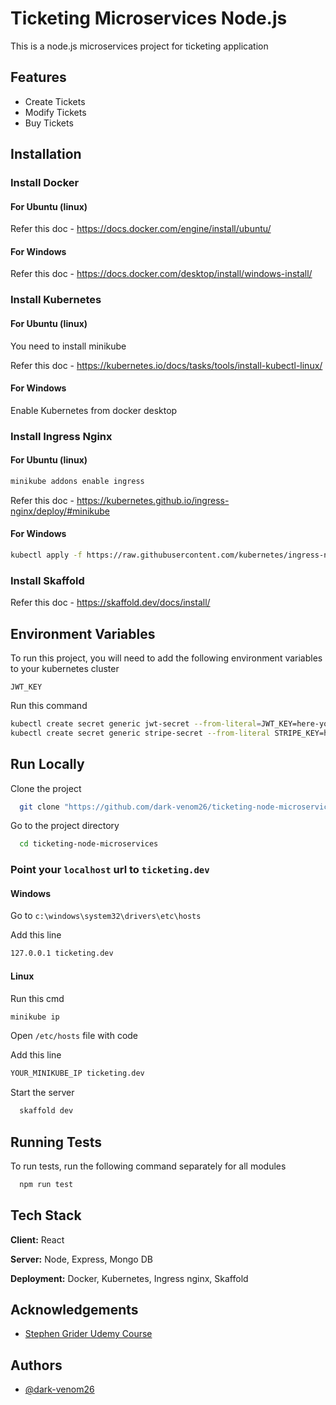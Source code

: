 
# Ticketing Microservices Node.js

This is a node.js microservices project for ticketing application

## Features

- Create Tickets
- Modify Tickets
- Buy Tickets


## Installation



### Install Docker


#### For Ubuntu (linux)

Refer this doc - https://docs.docker.com/engine/install/ubuntu/

#### For Windows

Refer this doc - https://docs.docker.com/desktop/install/windows-install/

### Install Kubernetes


#### For Ubuntu (linux)
You need to install minikube

Refer this doc - https://kubernetes.io/docs/tasks/tools/install-kubectl-linux/

#### For Windows

Enable Kubernetes from docker desktop


### Install Ingress Nginx

#### For Ubuntu (linux)

```bash
minikube addons enable ingress
```

Refer this doc - https://kubernetes.github.io/ingress-nginx/deploy/#minikube

#### For Windows

```bash
kubectl apply -f https://raw.githubusercontent.com/kubernetes/ingress-nginx/controller-v1.11.1/deploy/static/provider/cloud/deploy.yaml
```

### Install Skaffold

Refer this doc - https://skaffold.dev/docs/install/

    
## Environment Variables

To run this project, you will need to add the following environment variables to your kubernetes cluster

`JWT_KEY`

Run this command
```bash
kubectl create secret generic jwt-secret --from-literal=JWT_KEY=here-your-jwt-key
kubectl create secret generic stripe-secret --from-literal STRIPE_KEY=here-your-secret-key
```
## Run Locally

Clone the project

```bash
  git clone "https://github.com/dark-venom26/ticketing-node-microservices/"
```

Go to the project directory

```bash
  cd ticketing-node-microservices
```

### Point your `localhost` url to `ticketing.dev`

#### Windows
Go to `c:\windows\system32\drivers\etc\hosts`

Add this line
```bash
127.0.0.1 ticketing.dev
```

#### Linux
Run this cmd

```bash
minikube ip
```

Open `/etc/hosts` file with code

Add this line
```bash
YOUR_MINIKUBE_IP ticketing.dev
```

Start the server

```bash
  skaffold dev
```


## Running Tests

To run tests, run the following command separately for all modules

```bash
  npm run test
```


## Tech Stack

**Client:** React

**Server:** Node, Express, Mongo DB

**Deployment:** Docker, Kubernetes, Ingress nginx, Skaffold


## Acknowledgements

 - [Stephen Grider Udemy Course](https://www.udemy.com/course/microservices-with-node-js-and-react/)


## Authors

- [@dark-venom26](https://www.github.com/dark-venom26)

